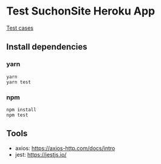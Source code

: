 # Test SuchonSite Heroku App

[Test cases](../../wiki/Tracebility)

## Install dependencies

### yarn
```
yarn
yarn test
```

### npm
```
npm install
npm test
```

## Tools

- axios: https://axios-http.com/docs/intro
- jest: https://jestjs.io/
